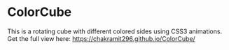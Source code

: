 # ColorCube
This is a rotating cube with different colored sides using CSS3 animations.
Get the full view here: https://chakramit296.github.io/ColorCube/
